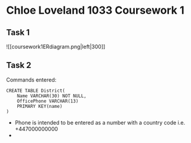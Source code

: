 # Chloe Loveland 1033 Coursework 1

## Task 1
![[coursework1ERdiagram.png|left|300]]

## Task 2
Commands entered:
```
CREATE TABLE District(
	Name VARCHAR(30) NOT NULL,
	OfficePhone VARCHAR(13)
	PRIMARY KEY(name)
)
```
- Phone is intended to be entered as a number with a country code i.e. +447000000000
- 